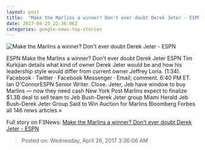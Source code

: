 ```yaml
---
layout: post
title:  "Make the Marlins a winner? Don't ever doubt Derek Jeter - ESPN"
date: 2017-04-25 22:36:06Z
categories: google-news-top-stories
---
```


![Make the Marlins a winner? Don't ever doubt Derek Jeter - ESPN](http://a2.espncdn.com/combiner/i?img=%2Fphoto%2F2017%2F0406%2Fr197157_1296x729_16%2D9.jpg)

ESPN Make the Marlins a winner? Don't ever doubt Derek Jeter ESPN Tim Kurkjian details what kind of owner Derek Jeter would be and how his leadership style would differ from current owner Jeffrey Loria. (1:34). Facebook · Twitter · Facebook Messenger · Email; comment. 6:40 PM ET. Ian O'ConnorESPN Senior Writer. Close. Jeter, Jeb have window to buy Marlins — now they need cash New York Post Marlins expect to finalize $1.3B deal to sell team to Jeb Bush-Derek Jeter group Miami Herald Jeb Bush-Derek Jeter Group Said to Win Auction for Marlins Bloomberg Forbes all 146 news articles »


Full story on F3News: [Make the Marlins a winner? Don't ever doubt Derek Jeter - ESPN](http://www.f3nws.com/n/CJrcXD)

> Posted on: Wednesday, April 26, 2017 3:36:06 AM
